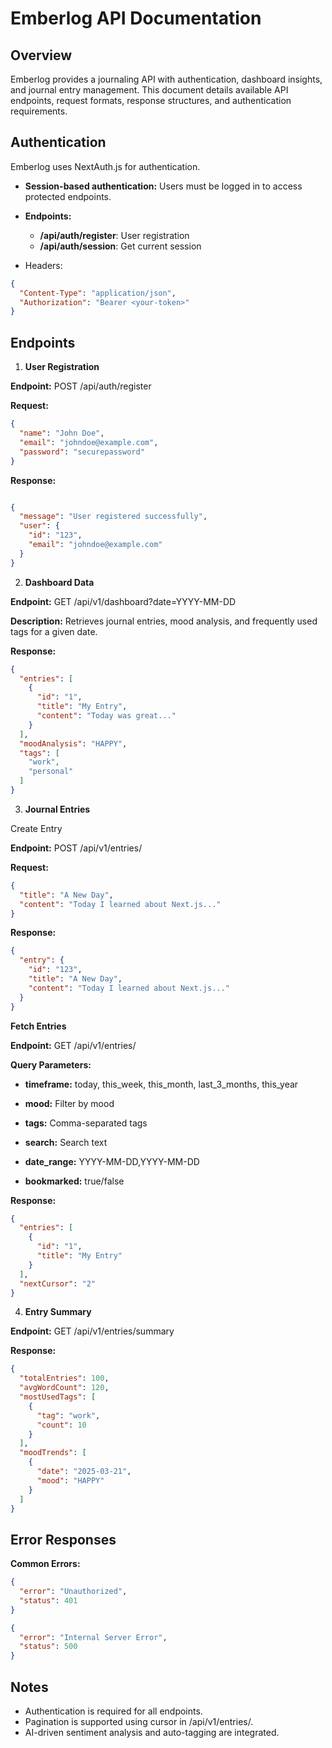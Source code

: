 # Emberlog API Documentation

## Overview

Emberlog provides a journaling API with authentication, dashboard insights, and journal entry management. This document
details available API endpoints, request formats, response structures, and authentication requirements.

## Authentication

Emberlog uses NextAuth.js for authentication.

- **Session-based authentication:** Users must be logged in to access protected endpoints.

- **Endpoints:**

    - **/api/auth/register**: User registration
    - **/api/auth/session**: Get current session

- Headers:

```json
{
  "Content-Type": "application/json",
  "Authorization": "Bearer <your-token>"
}
```

## Endpoints

1. **User Registration**

**Endpoint:** POST /api/auth/register

**Request:**

```json
{
  "name": "John Doe",
  "email": "johndoe@example.com",
  "password": "securepassword"
}
```

**Response:**

```json

{
  "message": "User registered successfully",
  "user": {
    "id": "123",
    "email": "johndoe@example.com"
  }
}
```

2. **Dashboard Data**

**Endpoint:** GET /api/v1/dashboard?date=YYYY-MM-DD

**Description:** Retrieves journal entries, mood analysis, and frequently used tags for a given date.

**Response:**

```json
{
  "entries": [
    {
      "id": "1",
      "title": "My Entry",
      "content": "Today was great..."
    }
  ],
  "moodAnalysis": "HAPPY",
  "tags": [
    "work",
    "personal"
  ]
}
```

3. **Journal Entries**

Create Entry

**Endpoint:** POST /api/v1/entries/

**Request:**

```json
{
  "title": "A New Day",
  "content": "Today I learned about Next.js..."
}
```

**Response:**

```json
{
  "entry": {
    "id": "123",
    "title": "A New Day",
    "content": "Today I learned about Next.js..."
  }
}
```

**Fetch Entries**

**Endpoint:** GET /api/v1/entries/

**Query Parameters:**

- **timeframe:** today, this_week, this_month, last_3_months, this_year

- **mood:** Filter by mood

- **tags:** Comma-separated tags

- **search:** Search text

- **date_range:** YYYY-MM-DD,YYYY-MM-DD

- **bookmarked:** true/false

**Response:**

```json
{
  "entries": [
    {
      "id": "1",
      "title": "My Entry"
    }
  ],
  "nextCursor": "2"
}
```

4. **Entry Summary**

**Endpoint:** GET /api/v1/entries/summary

**Response:**

```json
{
  "totalEntries": 100,
  "avgWordCount": 120,
  "mostUsedTags": [
    {
      "tag": "work",
      "count": 10
    }
  ],
  "moodTrends": [
    {
      "date": "2025-03-21",
      "mood": "HAPPY"
    }
  ]
}
```

## **Error Responses**

**Common Errors:**

```json
{
  "error": "Unauthorized",
  "status": 401
}
```

```json
{
  "error": "Internal Server Error",
  "status": 500
}
```

## **Notes**
- Authentication is required for all endpoints.
- Pagination is supported using cursor in /api/v1/entries/.
- AI-driven sentiment analysis and auto-tagging are integrated.